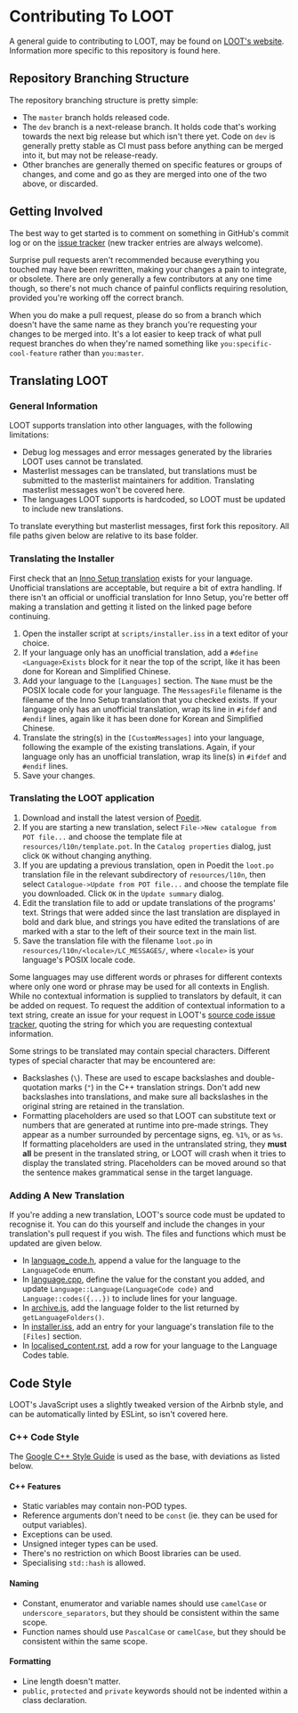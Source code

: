 Contributing To LOOT
====================

A general guide to contributing to LOOT, may be found on [LOOT's website](https://loot.github.io/docs/contributing/How-To-Contribute). Information more specific to this repository is found here.

## Repository Branching Structure

The repository branching structure is pretty simple:

* The `master` branch holds released code.
* The `dev` branch is a next-release branch. It holds code that's working towards the next big release but which isn't there yet. Code on `dev` is generally pretty stable as CI must pass before anything can be merged into it, but may not be release-ready.
* Other branches are generally themed on specific features or groups of changes, and come and go as they are merged into one of the two above, or discarded.

## Getting Involved

The best way to get started is to comment on something in GitHub's commit log or on the [issue tracker](https://github.com/loot/loot/issues) (new tracker entries are always welcome).

Surprise pull requests aren't recommended because everything you touched may have been rewritten, making your changes a pain to integrate, or obsolete. There are only generally a few contributors at any one time though, so there's not much chance of painful conflicts requiring resolution, provided you're working off the correct branch.

When you do make a pull request, please do so from a branch which doesn't have the same name as they branch you're requesting your changes to be merged into. It's a lot easier to keep track of what pull request branches do when they're named something like `you:specific-cool-feature` rather than `you:master`.

## Translating LOOT

### General Information

LOOT supports translation into other languages, with the following limitations:

* Debug log messages and error messages generated by the libraries LOOT uses cannot be translated.
* Masterlist messages can be translated, but translations must be submitted to the masterlist maintainers for addition. Translating masterlist messages won't be covered here.
* The languages LOOT supports is hardcoded, so LOOT must be updated to include new translations.

To translate everything but masterlist messages, first fork this repository. All file paths given below are relative to its base folder.

### Translating the Installer

First check that an [Inno Setup translation](http://www.jrsoftware.org/files/istrans/) exists for your language. Unofficial translations are acceptable, but require a bit of extra handling. If there isn't an official or unofficial translation for Inno Setup, you're better off making a translation and getting it listed on the linked page before continuing.

1. Open the installer script at `scripts/installer.iss` in a text editor of your choice.
2. If your language only has an unofficial translation, add a `#define <Language>Exists` block for it near the top of the script, like it has been done for Korean and Simplified Chinese.
3. Add your language to the `[Languages]` section. The `Name` must be the POSIX locale code for your language. The `MessagesFile` filename is the filename of the Inno Setup translation that you checked exists. If your language only has an unofficial translation, wrap its line in `#ifdef` and `#endif` lines, again like it has been done for Korean and Simplified Chinese.
4. Translate the string(s) in the `[CustomMessages]` into your language, following the example of the existing translations. Again, if your language only has an unofficial translation, wrap its line(s) in `#ifdef` and `#endif` lines.
5. Save your changes.

### Translating the LOOT application

1. Download and install the latest version of [Poedit](https://poedit.net/).
2. If you are starting a new translation, select `File->New catalogue from POT file...` and choose the template file at `resources/l10n/template.pot`. In the `Catalog properties` dialog, just click `OK` without changing anything.
3. If you are updating a previous translation, open in Poedit the `loot.po` translation file in the relevant subdirectory of `resources/l10n`, then select `Catalogue->Update from POT file...` and choose the template file you downloaded. Click `OK` in the `Update summary` dialog.
4. Edit the translation file to add or update translations of the programs' text. Strings that were added since the last translation are displayed in bold and dark blue, and strings you have edited the translations of are marked with a star to the left of their source text in the main list.
5. Save the translation file with the filename `loot.po` in `resources/l10n/<locale>/LC_MESSAGES/`, where `<locale>` is your language's POSIX locale code.

Some languages may use different words or phrases for different contexts where only one word or phrase may be used for all contexts in English. While no contextual information is supplied to translators by default, it can be added on request. To request the addition of contextual information to a text string, create an issue for your request in LOOT's [source code issue tracker](https://github.com/loot/loot/issues), quoting the string for which you are requesting contextual information.

Some strings to be translated may contain special characters. Different types of special character that may be encountered are:

* Backslashes (`\`). These are used to escape backslashes and double-quotation marks (`"`) in the C++ translation strings. Don't add new backslashes into translations, and make sure all backslashes in the original string are retained in the translation.
* Formatting placeholders are used so that LOOT can substitute text or numbers that are generated at runtime into pre-made strings. They appear as a number surrounded by percentage signs, eg. `%1%`, or as `%s`. If formatting placeholders are used in the untranslated string, they **must all** be present in the translated string, or LOOT will crash when it tries to display the translated string. Placeholders can be moved around so that the sentence makes grammatical sense in the target language.

### Adding A New Translation

If you're adding a new translation, LOOT's source code must be updated to recognise it. You can do this yourself and include the changes in your translation's pull request if you wish. The files and functions which must be updated are given below.

* In [language_code.h](include/loot/enum/language_code.h), append a value for the language to the `LanguageCode` enum.
* In [language.cpp](src/backend/helpers/language.cpp), define the value for the constant you added, and update `Language::Language(LanguageCode code)` and `Language::codes({...})` to include lines for your language.
* In [archive.js](scripts/archive.js), add the language folder to the list returned by `getLanguageFolders()`.
* In [installer.iss](scripts/installer.iss), add an entry for your language's translation file to the `[Files]` section.
* In [localised_content.rst](docs/metadata/data_structures/localised_content.rst), add a row for your language to the Language Codes table.

## Code Style

LOOT's JavaScript uses a slightly tweaked version of the Airbnb style, and can be automatically linted by ESLint, so isn't covered here.

### C++ Code Style

The [Google C++ Style Guide](https://google.github.io/styleguide/cppguide.html) is used as the base, with deviations as listed below.

#### C++ Features

* Static variables may contain non-POD types.
* Reference arguments don't need to be `const` (ie. they can be used for output variables).
* Exceptions can be used.
* Unsigned integer types can be used.
* There's no restriction on which Boost libraries can be used.
* Specialising `std::hash` is allowed.

#### Naming

* Constant, enumerator and variable names should use `camelCase` or `underscore_separators`, but they should be consistent within the same scope.
* Function names should use `PascalCase` or `camelCase`, but they should be consistent within the same scope.

#### Formatting

* Line length doesn't matter.
* `public`, `protected` and `private` keywords should not be indented within a class declaration.
